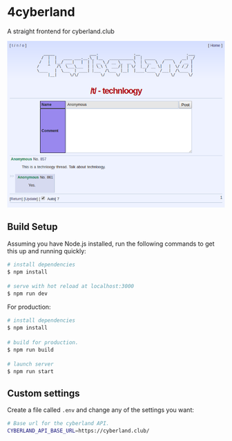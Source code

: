 # 4cyberland

A straight frontend for cyberland.club

![Screenshot](screenshot.png)

## Build Setup

Assuming you have Node.js installed, run the following commands to get this up
and running quickly:

```bash
# install dependencies
$ npm install

# serve with hot reload at localhost:3000
$ npm run dev
```

For production:

```bash
# install dependencies
$ npm install

# build for production.
$ npm run build

# launch server
$ npm run start
```

## Custom settings

Create a file called `.env` and change any of the settings you want:

```bash
# Base url for the cyberland API.
CYBERLAND_API_BASE_URL=https://cyberland.club/
```